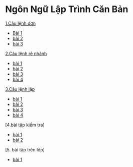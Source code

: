 # Ngôn Ngữ Lập Trình Căn Bản
[1.Câu lệnh đơn](https://hoctructuyencntt.github.io/NNLT/Bai02.html)

- [Bài 1](https://www.jdoodle.com/iembed/v0/BqT)
- [bài 2](https://www.jdoodle.com/iembed/v0/BqV)
- [bài 3](https://www.jdoodle.com/iembed/v0/BqW)

 [2.Câu lệnh rẻ nhánh](https://hoctructuyencntt.github.io/NNLT/Bai03.html)

- [bài 1](https://www.jdoodle.com/iembed/v0/Bu5)
- [bài 2](https://www.jdoodle.com/iembed/v0/Bu7)
- [bài 3](https://www.jdoodle.com/iembed/v0/Bu8)
- [bài 4](https://www.jdoodle.com/iembed/v0/Bu9)

[3.Câu lệnh lặp](https://hoctructuyencntt.github.io/NNLT/Bai04.html)

- [bài 1](https://www.jdoodle.com/iembed/v0/Bub)
- [bài 2](https://www.jdoodle.com/iembed/v0/Bud)
- [bài 3](https://www.jdoodle.com/iembed/v0/BAc)
- [bài 4](https://www.jdoodle.com/iembed/v0/Buf)

[4.bài tập kiểm tra]

- [bài 1](https://www.jdoodle.com/iembed/v0/Bui)
- [bài 2](https://www.jdoodle.com/iembed/v0/Buj)

[5. bài tập trên lớp]
- [bài 1](https://www.jdoodle.com/iembed/v0/BAb)
